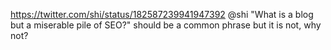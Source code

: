 https://twitter.com/shi/status/182587239941947392 @shi "What is a blog but a miserable pile of SEO?" should be a common phrase but it is not, why not?